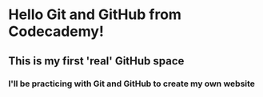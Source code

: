 # Hello Git and GitHub from Codecademy!
## This is my first 'real' GitHub space
### I'll be practicing with Git and GitHub to create my own website